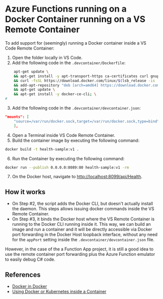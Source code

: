 # Azure Functions running on a Docker Container running on a VS Remote Container

To add support for (seemingly) running a Docker container inside a VS Code Remote Container:

1.   Open the folder locally in VS Code.
2.   Add the following code in the `.devcontainer/Dockerfile`:
```bash
    apt-get update \
    && apt-get install -y apt-transport-https ca-certificates curl gnupg-agent software-properties-common lsb-release \
    && curl -fsSL https://download.docker.com/linux/$(lsb_release -is | tr '[:upper:]' '[:lower:]')/gpg | apt-key add - 2>/dev/null \
    && add-apt-repository "deb [arch=amd64] https://download.docker.com/linux/$(lsb_release -is | tr '[:upper:]' '[:lower:]') $(lsb_release -cs) stable" \
    && apt-get update \
    && apt-get install -y docker-ce-cli; \
#
```
3.  Add the following code in the `.devcontainer/devcontainer.json`:
```json
"mounts": [
    "source=/var/run/docker.sock,target=/var/run/docker.sock,type=bind"
    ],
```
4.  Open a Terminal inside VS Code Remote Container.
5.  Build the container image by executing the following command:
```bash
docker build -t health-sample:v1 .
```
6.  Run the Container by executing the following command:
```bash
docker run --publish 0.0.0.0:8089:80 health-sample:v1 -rm
```
7. On the Docker host, navigate to [http://localhost:8099/api/Health](http://localhost:8099/api/Health).

## How it works
* On Step #2, the script adds the Docker CLI, but doesn't actually install the daemon. This steps allows issuing docker commands inside the VS Remote Container.
* On Step #3, it binds the Docker host where the VS Remote Container is running to the Docker CLI running inside it. This way, we can build an image and run a container and it will be directly accessible via Docker port forwarding in the Docker Host loopback interface, without any need for the `appPort` setting inside the `.devcontainer/devcontainer.json` file.

However, in the case of the a Function App project, it is still a good idea to use the remote container port forwarding plus the Azure Function emulator to easily debug C# code.

## References
-   [Docker in Docker](https://github.com/Microsoft/vscode-dev-containers/tree/master/containers/docker-in-docker)
-   [Using Docker or Kubernetes inside a Container](https://code.visualstudio.com/docs/remote/containers-advanced#_using-docker-or-kubernetes-from-a-container)
